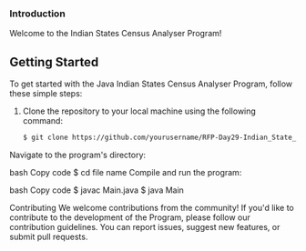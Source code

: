 ### Introduction

Welcome to the Indian States Census Analyser Program! 

## Getting Started

To get started with the Java Indian States Census Analyser Program, follow these simple steps:

1. Clone the repository to your local machine using the following command:

   ```bash
   $ git clone https://github.com/yourusername/RFP-Day29-Indian_State_Census_Analyser.git
Navigate to the program's directory:

bash
Copy code
$ cd file name
Compile and run the program:

bash
Copy code
$ javac Main.java
$ java Main


Contributing
We welcome contributions from the community! If you'd like to contribute to the development of the Program, please follow our contribution guidelines. You can report issues, suggest new features, or submit pull requests.
